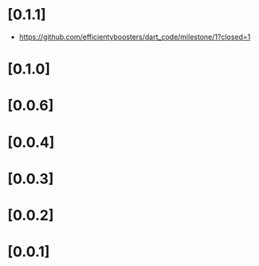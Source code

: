 # [0.1.1]
- https://github.com/efficientyboosters/dart_code/milestone/1?closed=1
# [0.1.0]
# [0.0.6]
# [0.0.4]
# [0.0.3]
# [0.0.2]
# [0.0.1]